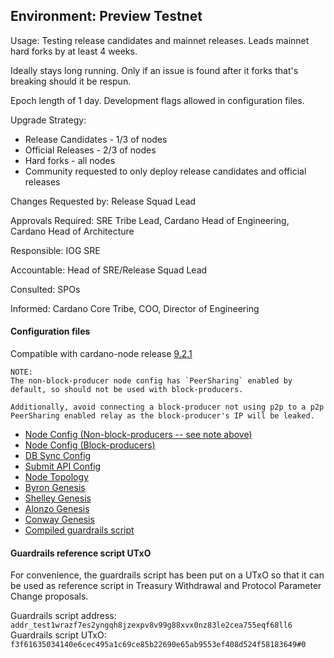 ## Environment: Preview Testnet

Usage: Testing release candidates and mainnet releases. Leads mainnet hard forks by at least 4 weeks.

Ideally stays long running. Only if an issue is found after it forks that's breaking should it be respun.

Epoch length of 1 day. Development flags allowed in configuration files.

Upgrade Strategy:

- Release Candidates - 1/3 of nodes
- Official Releases - 2/3 of nodes
- Hard forks - all nodes
- Community requested to only deploy release candidates and official releases

Changes Requested by: Release Squad Lead

Approvals Required: SRE Tribe Lead, Cardano Head of Engineering, Cardano Head of Architecture

Responsible: IOG SRE

Accountable: Head of SRE/Release Squad Lead

Consulted: SPOs

Informed: Cardano Core Tribe, COO, Director of Engineering

#### Configuration files

Compatible with cardano-node release [9.2.1](https://github.com/IntersectMBO/cardano-node/releases/tag/9.2.1)

```
NOTE:
The non-block-producer node config has `PeerSharing` enabled by
default, so should not be used with block-producers.

Additionally, avoid connecting a block-producer not using p2p to a p2p
PeerSharing enabled relay as the block-producer's IP will be leaked.
```

- [Node Config (Non-block-producers -- see note above)](environments/preview/config.json)
- [Node Config (Block-producers)](environments/preview/config-bp.json)
- [DB Sync Config](environments/preview/db-sync-config.json)
- [Submit API Config](environments/preview/submit-api-config.json)
- [Node Topology](environments/preview/topology.json)
- [Byron Genesis](environments/preview/byron-genesis.json)
- [Shelley Genesis](environments/preview/shelley-genesis.json)
- [Alonzo Genesis](environments/preview/alonzo-genesis.json)
- [Conway Genesis](environments/preview/conway-genesis.json)
- [Compiled guardrails script](environments/preview/guardrails-script.plutus)

#### Guardrails reference script UTxO

For convenience, the guardrails script has been put on a UTxO so that it can be used as reference script in
Treasury Withdrawal and Protocol Parameter Change proposals.

Guardrails script address: `addr_test1wrazf7es2yngqh8jzexpv8v99g88xvx0nz83le2cea755eqf68ll6`
Guardrails script UTxO: `f3f61635034140e6cec495a1c69ce85b22690e65ab9553ef408d524f58183649#0`
